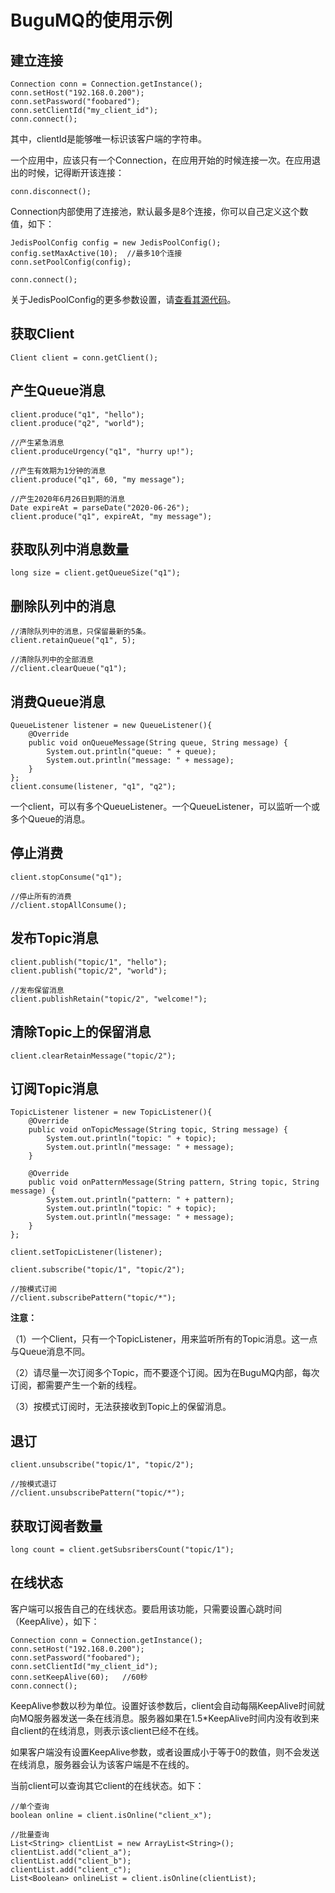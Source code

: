 # BuguMQ的使用示例 #

## 建立连接 ##
```
Connection conn = Connection.getInstance();
conn.setHost("192.168.0.200");
conn.setPassword("foobared");
conn.setClientId("my_client_id");
conn.connect();
```

其中，clientId是能够唯一标识该客户端的字符串。

一个应用中，应该只有一个Connection，在应用开始的时候连接一次。在应用退出的时候，记得断开该连接：

```
conn.disconnect();
```

Connection内部使用了连接池，默认最多是8个连接，你可以自己定义这个数值，如下：
```
JedisPoolConfig config = new JedisPoolConfig();
config.setMaxActive(10);  //最多10个连接
conn.setPoolConfig(config);
        
conn.connect();
```
关于JedisPoolConfig的更多参数设置，请[查看其源代码](https://github.com/xetorthio/jedis/blob/master/src/main/java/redis/clients/jedis/JedisPoolConfig.java)。

## 获取Client ##
```
Client client = conn.getClient();
```

## 产生Queue消息 ##
```
client.produce("q1", "hello");
client.produce("q2", "world");

//产生紧急消息
client.produceUrgency("q1", "hurry up!");

//产生有效期为1分钟的消息
client.produce("q1", 60, "my message");

//产生2020年6月26日到期的消息
Date expireAt = parseDate("2020-06-26");
client.produce("q1", expireAt, "my message");
```

## 获取队列中消息数量 ##
```
long size = client.getQueueSize("q1");
```

## 删除队列中的消息 ##
```
//清除队列中的消息，只保留最新的5条。
client.retainQueue("q1", 5);

//清除队列中的全部消息
//client.clearQueue("q1");
```

## 消费Queue消息 ##
```
QueueListener listener = new QueueListener(){
    @Override
    public void onQueueMessage(String queue, String message) {
        System.out.println("queue: " + queue);
        System.out.println("message: " + message);
    }
};
client.consume(listener, "q1", "q2");
```

一个client，可以有多个QueueListener。一个QueueListener，可以监听一个或多个Queue的消息。

## 停止消费 ##
```
client.stopConsume("q1");

//停止所有的消费
//client.stopAllConsume();
```

## 发布Topic消息 ##
```
client.publish("topic/1", "hello");
client.publish("topic/2", "world");

//发布保留消息
client.publishRetain("topic/2", "welcome!");
```

## 清除Topic上的保留消息 ##
```
client.clearRetainMessage("topic/2");
```

## 订阅Topic消息 ##
```
TopicListener listener = new TopicListener(){
    @Override
    public void onTopicMessage(String topic, String message) {
        System.out.println("topic: " + topic);
        System.out.println("message: " + message);
    }
            
    @Override
    public void onPatternMessage(String pattern, String topic, String message) {
        System.out.println("pattern: " + pattern);
        System.out.println("topic: " + topic);
        System.out.println("message: " + message);
    }
};
        
client.setTopicListener(listener);
        
client.subscribe("topic/1", "topic/2");

//按模式订阅
//client.subscribePattern("topic/*");
```

**注意：**

（1）一个Client，只有一个TopicListener，用来监听所有的Topic消息。这一点与Queue消息不同。

（2）请尽量一次订阅多个Topic，而不要逐个订阅。因为在BuguMQ内部，每次订阅，都需要产生一个新的线程。

（3）按模式订阅时，无法获接收到Topic上的保留消息。

## 退订 ##
```
client.unsubscribe("topic/1", "topic/2");

//按模式退订
//client.unsubscribePattern("topic/*");
```

## 获取订阅者数量 ##
```
long count = client.getSubsribersCount("topic/1");
```

## 在线状态 ##
客户端可以报告自己的在线状态。要启用该功能，只需要设置心跳时间（KeepAlive），如下：
```
Connection conn = Connection.getInstance();
conn.setHost("192.168.0.200");
conn.setPassword("foobared");
conn.setClientId("my_client_id");
conn.setKeepAlive(60);   //60秒
conn.connect();
```
KeepAlive参数以秒为单位。设置好该参数后，client会自动每隔KeepAlive时间就向MQ服务器发送一条在线消息。服务器如果在1.5\*KeepAlive时间内没有收到来自client的在线消息，则表示该client已经不在线。

如果客户端没有设置KeepAlive参数，或者设置成小于等于0的数值，则不会发送在线消息，服务器会认为该客户端是不在线的。

当前client可以查询其它client的在线状态。如下：
```
//单个查询
boolean online = client.isOnline("client_x");

//批量查询
List<String> clientList = new ArrayList<String>();
clientList.add("client_a");
clientList.add("client_b");
clientList.add("client_c");
List<Boolean> onlineList = client.isOnline(clientList);
```
